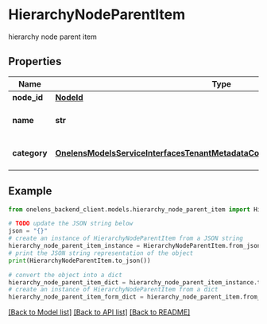 # HierarchyNodeParentItem

hierarchy node parent item

## Properties

Name | Type | Description | Notes
------------ | ------------- | ------------- | -------------
**node_id** | [**NodeId**](NodeId.md) |  | 
**name** | **str** | The name of the node. | 
**category** | [**OnelensModelsServiceInterfacesTenantMetadataCommonsHierarchyNodeCategory2**](OnelensModelsServiceInterfacesTenantMetadataCommonsHierarchyNodeCategory2.md) | The category of the node. | 

## Example

```python
from onelens_backend_client.models.hierarchy_node_parent_item import HierarchyNodeParentItem

# TODO update the JSON string below
json = "{}"
# create an instance of HierarchyNodeParentItem from a JSON string
hierarchy_node_parent_item_instance = HierarchyNodeParentItem.from_json(json)
# print the JSON string representation of the object
print(HierarchyNodeParentItem.to_json())

# convert the object into a dict
hierarchy_node_parent_item_dict = hierarchy_node_parent_item_instance.to_dict()
# create an instance of HierarchyNodeParentItem from a dict
hierarchy_node_parent_item_form_dict = hierarchy_node_parent_item.from_dict(hierarchy_node_parent_item_dict)
```
[[Back to Model list]](../README.md#documentation-for-models) [[Back to API list]](../README.md#documentation-for-api-endpoints) [[Back to README]](../README.md)


